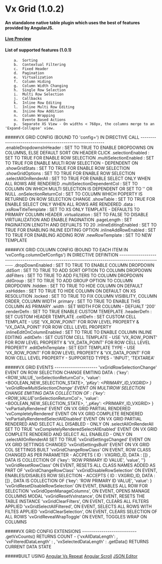 ﻿# Vx Grid (1.0.2)

####  An standalone native table plugin which uses the best of features provided by AngularJS. 

#### <a href="http://vxgrid.azurewebsites.net/">Live Preview</a>

####  List of supported features (1.0.1)
        a.  Sorting
        b.  Contextual Filtering
        c.  Fixed Header
        d.  Pagination
        e.  Virtualization
        f.  Column Hiding
        g.  Column Width Changing
        h.  Single Row Selection
        i.  Multi Row Selection
        j.  Callbacks
        k.  Inline Row Editing
        l.  Inline Multi Row Editing
        m.  Iniine Row Addition
        n.  Column Wrapping
        o.  Evente Based Actions
        p.  Separate XS View - On widths < 768px, the columns merge to an 'Expand-Collapse' view.

#####VX GRID CONFIG (BOUND TO 'config=') IN DIRECTIVE CALL
        -----------------------------------------------------------       
        <CONFIG>.enableDropdownsInHeader        <SUPPORTED : Y>    :   <BOOLEAN>   SET TO TRUE TO ENABLE DROPDOWNS ON C0LUMNS, ELSE DEFAULT SORT ON HEADER CLICK
        <CONFIG>.selectionEnabled               <SUPPORTED : Y>    :   <BOOLEAN>   SET TO TRUE FOR ENABLE ROW SELECTION
        <CONFIG>.multiSelectionEnabled          <SUPPORTED : Y>    :   <BOOLEAN>   SET TO TRUE FOR ENABLE MULTI ROW SELECTION - DEPENDENT ON 
        <CONFIG>.showGridStats                  <SUPPORTED : Y>    :   <BOOLEAN>   SET TO TRUE FOR ENABLE ROW SELECTION
        <CONFIG>.showGridOptions                <SUPPORTED : Y>    :   <BOOLEAN>   SET TO TRUE FOR ENABLE ROW SELECTION
        <CONFIG>.selectAllOnRenderAll           <SUPPORTED : Y>    :   <BOOLEAN>   SET TO TRUE FOR ENABLE SELECT ONLY WHEN ALL ROWS ARE RENDERED
        <CONFIG>.multiSelectionDependentCol     <SUPPORTED : Y>    :   <STRING>    SET TO COLUMN ON WHICH MULTI SELECTION IS DEPENDENT OR SET TO '' OR NULL
        <CONFIG>.onSelectionReturnCol           <SUPPORTED : Y>    :   <STRING>    SET TO COLUMN WHICH POPERTY IS RETURNED ON ROW SELECTION CHANGE
        <CONFIG>.showTable                      <SUPPORTED : Y>    :   <BOOLEAN>   SET TO TRUE FOR ENABLE SELECT ONLY WHEN ALL ROWS ARE RENDERED
        <CONFIG>.data                           <SUPPORTED : Y>    :   <ARRAY>
        <CONFIG>.xsRowTitleTemplate             <SUPPORTED : Y>    :   <STRING>    SET TO XS ONLY TEMPLATE - DEFAULTS TO PRIMARY COLUMN HEADER
		<CONFIG>.virtualization					<SUPPORTED : Y>    :   <BOOLEAN>   SET TO FALSE TO DISABLE VIRTUALIZATION AND ENABLE PAGINATION
		<CONFIG>.pageLength						<SUPPORTED : Y>    :   <NUMBER>	   SET PAGINATION LENGTH AND DEFUALTS TO 20
        <CONFIG>.inlineEditingEnabled			<SUPPORTED : Y>    :   <BOOLEAN>   SET TO TRUE FOR ENABLING INLINE EDITING OPTION
        <CONFIG>.inlineAddRowEnabled			<SUPPORTED : Y>    :   <BOOLEAN>   SET TO TRUE FOR ENABLING ADDING ROW
        <CONFIG>.newRowTemplate			        <SUPPORTED : Y>    :   <STRING>    SET TO NEW TEMPLATE

#####VX GRID COLUMN CONFIG (BOUND TO EACH ITEM IN  'vxConfig.columnDefConfigs') IN DIRECTIVE DEFINTION
        -----------------------------------------------------------------------------------------------------
        <COLUMN>.dropDownEnabled                <SUPPORTED : Y>    :   <BOOLEAN>   SET TO TRUE TO ENABLE COLUMN DROPDOWN
        <COLUMN>.ddSort                         <SUPPORTED : Y>    :   <BOOLEAN>   SET TO TRUE TO ADD SORT OPTION TO COLUMN DROPDOWN
        <COLUMN>.ddFilters                      <SUPPORTED : Y>    :   <BOOLEAN>   SET TO TRUE TO ADD FILTERS TO COLUMN DROPDOWN
        <COLUMN>.ddGroup                        <SUPPORTED : N>    :   <BOOLEAN>   SET TO TRUE TO ADD GROUP OPTION TO COLUMN DROPDOWN
        <COLUMN>.hidden                         <SUPPORTED : Y>    :   <BOOLEAN>   SET TO TRUE TO HIDE COLUMN ON DEFAULT
        <COLUMN>.xsHidden                       <SUPPORTED : Y>    :   <BOOLEAN>   SET TO TRUE TO HIDE COLUMN ON DEFAULT ON XS RESOLUTION
        <COLUMN>.locked                         <SUPPORTED : Y>    :   <BOOLEAN>   SET TO TRUE TO FIX COLUMN VISIBILITY, COLUMN ORDER, COLUMN WIDTH
        <COLUMN>.primary                        <SUPPORTED : Y>    :   <BOOLEAN>   SET TO TRUE TO ENABLE THIS COLUMN AS PRIMARY
        <COLUMN>.width                          <SUPPORTED : Y>    :   <STRING>    SET WIDTH FOR COLUMN - DEFUALT '200'
        <COLUMN>.renderDefn                     <SUPPORTED : Y>    :   <BOOLEAN>   SET TO TRUE ENABLE CUSTOM TEMEPLATE
        <COLUMN>.headerDefn                     <SUPPORTED : N>    :   <STRING>    SET CUSTOM HEADER TEMPLATE
        <COLUMN>.cellDefn                       <SUPPORTED : Y>    :   <STRING>    SET CUSTOM CELL TEMPLATE - USE 'VX_ROW_POINT' FOR ROW LEVEL PROPERTY & 'VX_DATA_POINT' FOR ROW CELL LEVEL PROPERTY
        <COLUMN>.inlineEditOnColumnEnabled      <SUPPORTED : Y>    :   <BOOLEAN>   SET TO TRUE TO ENABLE COLUMN INLINE EDITING
        <COLUMN>.editDefn                       <SUPPORTED : Y>    :   <STRING>    SET CUSTOM CELL TEMPLATE - USE 'VX_ROW_POINT' FOR ROW LEVEL PROPERTY & 'VX_DATA_POINT' FOR ROW CELL LEVEL PROPERTY
        <COLUMN>.editDefnTemplate               <SUPPORTED : Y>    :   <STRING>    SET EDIT TEMPLATE TYPE - USE 'VX_ROW_POINT' FOR ROW LEVEL PROPERTY & 'VX_DATA_POINT' FOR ROW CELL LEVEL PROPERTY - SUPPORTED TYPES - 'INPUT', 'TEXTAREA'

#####VX GRID EVENTS
        ----------------------
        'vxGridRowSelectionChange'                  <OUT>   EVENT ON ROW SELECTION CHANGE EMITING DATA :   {'key': <ROW_VALUE_'onSelectionReturnCol'>, 'value': <BOOLEAN_NEW_SELECTION_STATE>, '_pKey': <PRIMARY_ID_VXGRID> }
        'vxGridRowMultiSelectionChange'             <OUT>   EVENT ON MULTIROW SELECTION CHANGE EMITING DATA COLLECTION OF :   {'key': <ROW_VALUE_'onSelectionReturnCol'>, 'value': <BOOLEAN_NEW_SELECTION_STATE>, '_pKey': <PRIMARY_ID_VXGRID> }
        'vxPartiallyRendered'                       <OUT>   EVENT ON VX GRID PARTIAL RENDERED
        'vxCompletelyRendered'                      <OUT>   EVENT ON VX GRID COMPLETE RENDERED
        'vxPartiallyRenderedSelectAllDisabled'      <OUT>   EVENT ON VX GRID PARTIAL RENDERED AND SELECT ALL DISABLED - ONLY ON  <CONFIG>.selectAllOnRenderAll SET TO TRUE
        'vxCompletelyRenderedSelectAllEnabled'      <OUT>   EVENT ON VX GRID COMPLETE RENDERED AND SELECT ALL ENABLED - ONLY ON  <CONFIG>.selectAllOnRenderAll SET TO TRUE
        'vxGridSettingsChanged'                     <OUT>   EVENT ON VX GRID SETTINGS CHANGED
        'vxGridSettingsBuilt'                       <OUT>   EVENT ON VX GRID COL SETTINGS BUILT
        'vxGridChangeRowClass'                      <IN>    ON EVENT, ROW CLASS CHANGED AS PER PARAMETER - ACCPETS { ID : VXGRID_ID, DATA : []} , DATA IS COLLECTION OF {'key': 'ROW PRIMARY ID VALUE', 'value', '<NEW ROW CLASS NAMES>'}
        'vxGridResetRowClass'                       <IN>    ON EVENT, RESETS ALL CLASS NAMES ADDED AS PART OF 'vxGridChangeRowClass'
        'vxGridDisableRowSelection'                 <IN>    ON EVENT, ENABLES/DISABLES ROW SELECTION - ACCEPTS { ID : VXGRID_ID, DATA : []} , DATA IS COLLECTION OF {'key': 'ROW PRIMARY ID VALUE', 'value': <BOOLEAN>}
        'vxGridResetDisableRowSelection'            <IN>    ON EVENT, ENABLES ALL ROW FOR SELECTION
        'vxGridOpenManageColumns',                  <IN>    ON EVENT, OPENS MANAGE COLUMNS MODAL
        'vxGridResetVxInstance',                    <IN>    ON EVENT, RESETS THE TABLE INSTANCE 
        'vxGridClearFilters',                       <IN>    ON EVENT, CLEARS ALL FILTERS APPLIED
        'vxGridSelectAllFiltered',                  <IN>    ON EVENT, SELECTS ALL ROWS WITH FILTES APPLIED 
        'vxGridClearSelection',                     <IN>    ON EVENT, CLEARS SELECTION OF ALL ROWS
        'vxGridRevealWrapToggle'                    <IN>    ON EVENT, TOGGLES WRAP ON COLUMNS

#####VX GRID CONFIG EXTENSIONS
        ----------------------------
        <CONFIG>.getVxCounts()                  <NO PARAMS>         RETURNS COUNT - {'vxAllDataLength': <LENGTH OF ALL DATA> , 'vxFilteredDataLength' : <LENGTH OF FILTERED DATA SET>, 'vxSelectedDataLength' : <LENGTH OF SELECTED DATA SET>
        <CONFIG>.getData()                      <NO PARAMS>         RETURNS CURRENT DATA STATE

#####BUILT USING
<a href="https://github.com/kamilkp/angular-vs-repeat">Angular Vs Repeat</a>
<a href="https://github.com/oblador/angular-scroll">Angular Scroll</a>
<a href="https://github.com/josdejong/jsoneditor/">JSON Editor</a>
